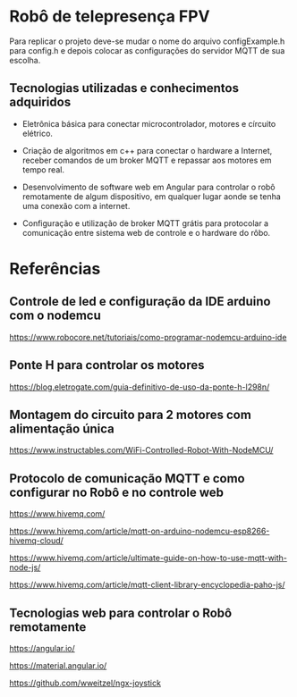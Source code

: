 # Robô de telepresença FPV

Para replicar o projeto deve-se mudar o nome do arquivo configExample.h para config.h
e depois colocar as configurações do servidor MQTT de sua escolha.

## Tecnologias utilizadas e conhecimentos adquiridos

- Eletrônica básica para conectar microcontrolador, motores e círcuito elétrico.

- Criação de algoritmos em c++ para conectar o hardware a Internet, receber comandos de um broker MQTT e repassar aos motores em tempo real.

- Desenvolvimento de software web em Angular para controlar o robô remotamente de algum dispositivo, em qualquer lugar aonde se tenha uma conexão com a internet.

- Configuração e utilização de broker MQTT grátis para protocolar a comunicação entre sistema web de controle e o hardware do rôbo.

# Referências

## Controle de led e configuração da IDE arduino com o nodemcu

https://www.robocore.net/tutoriais/como-programar-nodemcu-arduino-ide

## Ponte H para controlar os motores

https://blog.eletrogate.com/guia-definitivo-de-uso-da-ponte-h-l298n/

## Montagem do circuito para 2 motores com alimentação única

https://www.instructables.com/WiFi-Controlled-Robot-With-NodeMCU/


## Protocolo de comunicação MQTT e como configurar no Robô e no controle web

https://www.hivemq.com/

https://www.hivemq.com/article/mqtt-on-arduino-nodemcu-esp8266-hivemq-cloud/

https://www.hivemq.com/article/ultimate-guide-on-how-to-use-mqtt-with-node-js/

https://www.hivemq.com/article/mqtt-client-library-encyclopedia-paho-js/


## Tecnologias web para controlar o Robô remotamente

 https://angular.io/ 

 https://material.angular.io/

 https://github.com/wweitzel/ngx-joystick